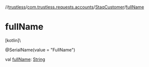 //[trustless](../../../index.md)/[com.trustless.requests.accounts](../index.md)/[StaqCustomer](index.md)/[fullName](full-name.md)

# fullName

[kotlin]\

@SerialName(value = &quot;FullName&quot;)

val [fullName](full-name.md): [String](https://kotlinlang.org/api/latest/jvm/stdlib/kotlin/-string/index.html)
